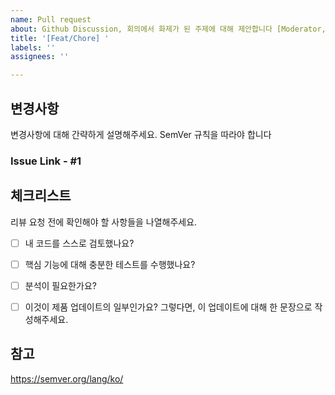 ```yaml
---
name: Pull request
about: Github Discussion, 회의에서 화제가 된 주제에 대해 제안합니다 [Moderator, Chef]
title: '[Feat/Chore] '
labels: ''
assignees: ''

---
```


## 변경사항

변경사항에 대해 간략하게 설명해주세요.
SemVer 규칙을 따라야 합니다

### Issue Link - #1


## 체크리스트

리뷰 요청 전에 확인해야 할 사항들을 나열해주세요.

- [ ] 내 코드를 스스로 검토했나요?
- [ ] 핵심 기능에 대해 충분한 테스트를 수행했나요?
- [ ] 분석이 필요한가요?
- [ ] 이것이 제품 업데이트의 일부인가요? 그렇다면, 이 업데이트에 대해 한 문장으로 작성해주세요.


## 참고
https://semver.org/lang/ko/
